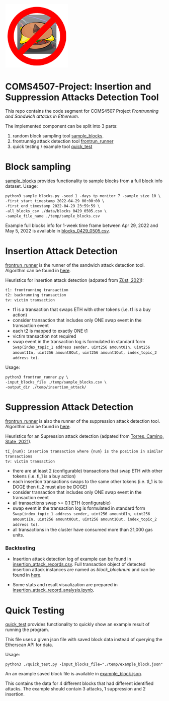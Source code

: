 <img src="./static/sandwich_attack_banned.png" width="200">

# COMS4507-Project: Insertion and Suppression Attacks Detection Tool
 This repo contains the code segment for COMS4507 Project *Frontrunning and Sandwich attacks in Ethereum*.

The implemented component can be split into 3 parts:
1. random block sampling tool [sample_blocks](./sample_blocks.py).
2. frontrunnig attack detection tool [frontrun_runner](./frontrun_runner.py)
3. quick testing / example tool [quick_test](./quick_test.py)


# Block sampling
[sample_blocks](./sample_blocks.py) provides functionality to sample blocks from a full block info dataset.
Usage:

```shell
python3 sample_blocks.py -seed 1 -days_tp_monitor 7 -sample_size 10 \
-first_start_timestamp 2022-04-29 00:00:00 \
-first_end_timestamp 2022-04-29 23:59:59 \
-all_blocks_csv ./data/blocks_0429_0505.csv \
-sample_file_name ./temp/sample_blocks.csv
```
Example full blocks info for 1-week time frame between Apr 29, 2022 and May 5, 2022 is available in [blocks_0429_0505.csv](./data/blocks_0429_0505.csv).


# Insertion Attack Detection
[frontrun_runner](./frontrun_runner.py) is the runner of the sandwich attack detection tool.
Algorithm can be found in [here](./utils/frontrun_algorithm.py).

Heuristics for insertion attack detection (adpated from [Züst, 2021](https://pub.tik.ee.ethz.ch/students/2021-FS/BA-2021-07.pdf)):
```
t1: frontrunning transaction
t2: backrunning transaction
tv: victim transaction
```

- t1 is a transaction that swaps ETH with other tokens (i.e. t1 is a buy action)
- consider transaction that includes only ONE swap event in the transaction event
- each t2 is mapped to exactly ONE t1
- victim transaction not required
- swap event in the transaction log is formulated in standard form `Swap(index_topic_1 address sender, uint256 amount0In, uint256 amount1In,
         uint256 amount0Out, uint256 amount1Out, index_topic_2 address to)`.

Usage:

```shell
python3 frontrun_runner.py \
-input_blocks_file ./temp/sample_blocks.csv \
-output_dir ./temp/insertion_attack/
```
# Suppression Attack Detection
[frontrun_runner](./frontrun_runner.py) is also the runner of the suppression attack detection tool.
Algorithm can be found in [here](./utils/frontrun_algorithm.py).

Heuristics for an Supression attack detection (adpated from [Torres, Camino, State, 2021](https://www.usenix.org/system/files/sec21-torres.pdf)).
```
tI_{num}: insertion transaction where {num} is the position in similar transactions
tv: victim transaction
```
- there are at least 2 (configurable) transactions that swap ETH with other tokens (i.e. tI_1 is a buy action)
- each insertion transactions swaps to the same other tokens (i.e. tI_1 is to DOGE then tI_2 must also be DOGE)
- consider transaction that includes only ONE swap event in the transaction event
- all transactions swap >= 0.1 ETH (configurable)
- swap event in the transaction log is formulated in standard form `Swap(index_topic_1 address sender, uint256 amount0In, uint256 amount1In,
         uint256 amount0Out, uint256 amount1Out, index_topic_2 address to)`.
- all transactions in the cluster have consumed more than 21,000 gas units.


### Backtesting
- Insertion attack detection log of example can be found in [insertion_attack_records.csv](temp/insertion_attack/insertion_attack_records.csv).
Full transaction object of detected insertion attack instances are named as *block_blocknum* and can be found in [here](temp/insertion_attack/).

- Some stats and result visualization are prepared in [insertion_attack_record_analysis.ipynb](./insertion_attack_record_analysis.ipynb).

# Quick Testing
[quick_test](./quick_test.py) provides functionality to quickly show an example result of running the program.

This file uses a given json file with saved block data instead of querying the Etherscan API for data.

Usage:

```shell
python3 ./quick_test.py -input_blocks_file="./temp/example_block.json"
```

An an example saved block file is available in [example_block.json](./temp/example_block.json).

This contains the data for 4 different blocks that had different identified attacks.
The example should contain 3 attacks, 1 suppression and 2 insertion.